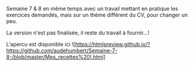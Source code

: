 



Semaine 7 & 8 en même temps avec un travail mettant en pratique les exercices demandés, mais sur un thème différent du CV, pour changer un peu. 

La version n'est pas finalisée, il reste du travail à fournir...! 



L'apercu est disponible ici ![https://htmlpreview.github.io/?https://github.com/audehumbert/Semaine-7-8-/blob/master/Mes_recettes%20!.html]



